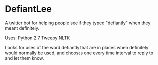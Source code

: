 DefiantLee
==========

A twitter bot for helping people see if they typed "defiantly" when they meant definitely.

Uses:
Python 2.7
Tweepy
NLTK

Looks for uses of the word defiantly that are in places when definitely would normally be used, and chooses one every time interval to reply to and let them know.
